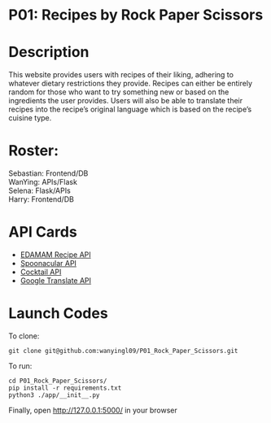# P01: Recipes by Rock Paper Scissors
# Description
This website provides users with recipes of their liking, adhering to whatever dietary restrictions they provide. Recipes can either be entirely random for those who want to try something new or based on the ingredients the user provides. Users will also be able to translate their recipes into the recipe’s original language which is based on the recipe’s cuisine type.
# Roster:
Sebastian: Frontend/DB  
WanYing: APIs/Flask  
Selena: Flask/APIs  
Harry:  Frontend/DB  
# API Cards
- [EDAMAM Recipe API](https://github.com/stuy-softdev/notes-and-code/blob/main/api_kb/411_on_recipies.md)  
- [Spoonacular API](https://github.com/stuy-softdev/notes-and-code/blob/main/api_kb/411_on_FoodAPI.md)
- [Cocktail API](https://github.com/stuy-softdev/notes-and-code/blob/main/api_kb/411_on_TheCocktailDB.md)
- [Google Translate API](https://github.com/stuy-softdev/notes-and-code/blob/main/api_kb/411_on_google-translate-api.md)
# Launch Codes
To clone:  
```
git clone git@github.com:wanyingl09/P01_Rock_Paper_Scissors.git
```
To run:  
```
cd P01_Rock_Paper_Scissors/
pip install -r requirements.txt
python3 ./app/__init__.py
```
Finally, open http://127.0.0.1:5000/ in your browser
